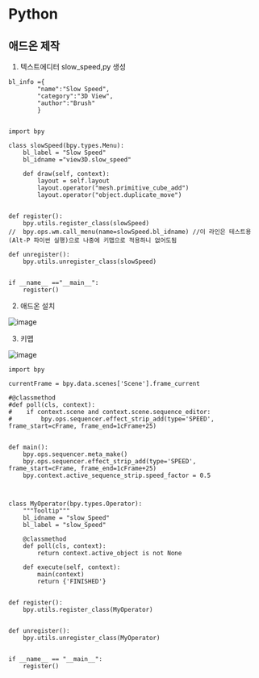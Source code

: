 Python
========


애드온 제작
--------------


1. 텍스트에디터 slow_speed,py 생성

```
bl_info ={
        "name":"Slow Speed",
        "category":"3D View",
        "author":"Brush"
        }


import bpy

class slowSpeed(bpy.types.Menu):
    bl_label = "Slow Speed"
    bl_idname ="view3D.slow_speed"
    
    def draw(self, context):
        layout = self.layout
        layout.operator("mesh.primitive_cube_add")
        layout.operator("object.duplicate_move")
    
    
def register():
    bpy.utils.register_class(slowSpeed)
//  bpy.ops.wm.call_menu(name=slowSpeed.bl_idname) //이 라인은 테스트용(Alt-P 파이썬 실행)으로 나중에 키맵으로 적용하니 없어도됨
    
def unregister():
    bpy.utils.unregister_class(slowSpeed)
    
    
if __name__ =="__main__":
    register()
```

2. 애드온 설치

![image](https://user-images.githubusercontent.com/30430227/184315929-8a98eded-e65e-44f0-b98f-5f7bdbc3b03d.png)

3. 키맵 

![image](https://user-images.githubusercontent.com/30430227/184316927-606a7975-8416-4b79-986b-f7d99a3fd9fb.png)





```
import bpy

currentFrame = bpy.data.scenes['Scene'].frame_current

#@classmethod
#def poll(cls, context):
#    if context.scene and context.scene.sequence_editor:
#        bpy.ops.sequencer.effect_strip_add(type='SPEED', frame_start=cFrame, frame_end=1cFrame+25)


def main():
    bpy.ops.sequencer.meta_make()
    bpy.ops.sequencer.effect_strip_add(type='SPEED', frame_start=cFrame, frame_end=1cFrame+25)
    bpy.context.active_sequence_strip.speed_factor = 0.5



class MyOperator(bpy.types.Operator):
    """Tooltip"""
    bl_idname = "slow_Speed"
    bl_label = "slow_Speed"

    @classmethod
    def poll(cls, context):
        return context.active_object is not None

    def execute(self, context):
        main(context)
        return {'FINISHED'}


def register():
    bpy.utils.register_class(MyOperator)


def unregister():
    bpy.utils.unregister_class(MyOperator)


if __name__ == "__main__":
    register()
```
